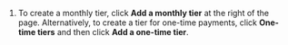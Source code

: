 1. To create a monthly tier, click **Add a monthly tier** at the right of the page. Alternatively, to create a tier for one-time payments, click **One-time tiers** and then click **Add a one-time tier**.
